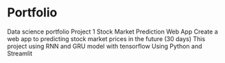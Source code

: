 # Portfolio
Data science portfolio
Project 1 Stock Market Prediction Web App
Create a web app to predicting stock market prices in the future (30 days)
This project using RNN and GRU model with tensorflow 
Using Python and Streamlit
